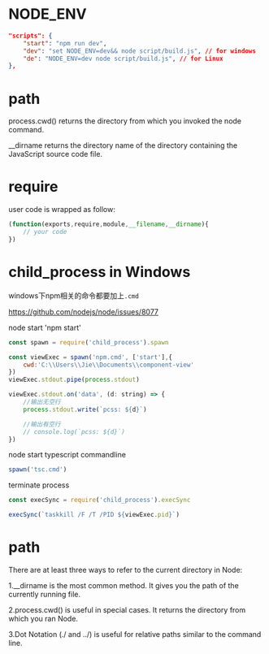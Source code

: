 # NODE_ENV

```json
"scripts": {
    "start": "npm run dev",
    "dev": "set NODE_ENV=dev&& node script/build.js", // for windows
    "de": "NODE_ENV=dev node script/build.js", // for Linux
},
```

# path

process.cwd() returns the directory from which you invoked the node command.

__dirname returns the directory name of the directory containing the JavaScript source code file.

# require

user code is wrapped as follow:

```js
(function(exports,require,module,__filename,__dirname){
    // your code
})
```

# child_process in Windows

windows下npm相关的命令都要加上``.cmd``

https://github.com/nodejs/node/issues/8077

node start 'npm start'

```js
const spawn = require('child_process').spawn

const viewExec = spawn('npm.cmd', ['start'],{
    cwd:'C:\\Users\\Jie\\Documents\\component-view'
})
viewExec.stdout.pipe(process.stdout)
```

```js
viewExec.stdout.on('data', (d: string) => {
    //输出无空行
    process.stdout.write(`pcss: ${d}`)

    //输出有空行
    // console.log(`pcss: ${d}`)
})
```

node start typescript commandline

```js
spawn('tsc.cmd')
```

terminate process

```js
const execSync = require('child_process').execSync

execSync(`taskkill /F /T /PID ${viewExec.pid}`)
```

# path

There are at least three ways to refer to the current directory in Node:

1.__dirname is the most common method. It gives you the path of the currently running file.

2.process.cwd() is useful in special cases. It returns the directory from which you ran Node.

3.Dot Notation (./ and ../) is useful for relative paths similar to the command line.
